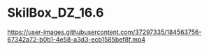 # SkilBox_DZ_16.6
 


https://user-images.githubusercontent.com/37297335/184563756-67342a72-b0b1-4e58-a3d3-ecb1585bef8f.mp4

